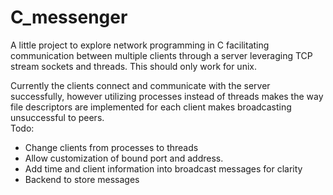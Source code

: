 # C_messenger

A little project to explore network programming in C facilitating communication between multiple clients through a server leveraging TCP stream sockets and threads. This should only work for unix.

Currently the clients connect and communicate with the server successfully, however utilizing processes instead of threads makes the way file descriptors are implemented for each client makes broadcasting unsuccessful to peers.  
Todo:
- Change clients from processes to threads
- Allow customization of bound port and address.
- Add time and client information into broadcast messages for clarity
- Backend to store messages
